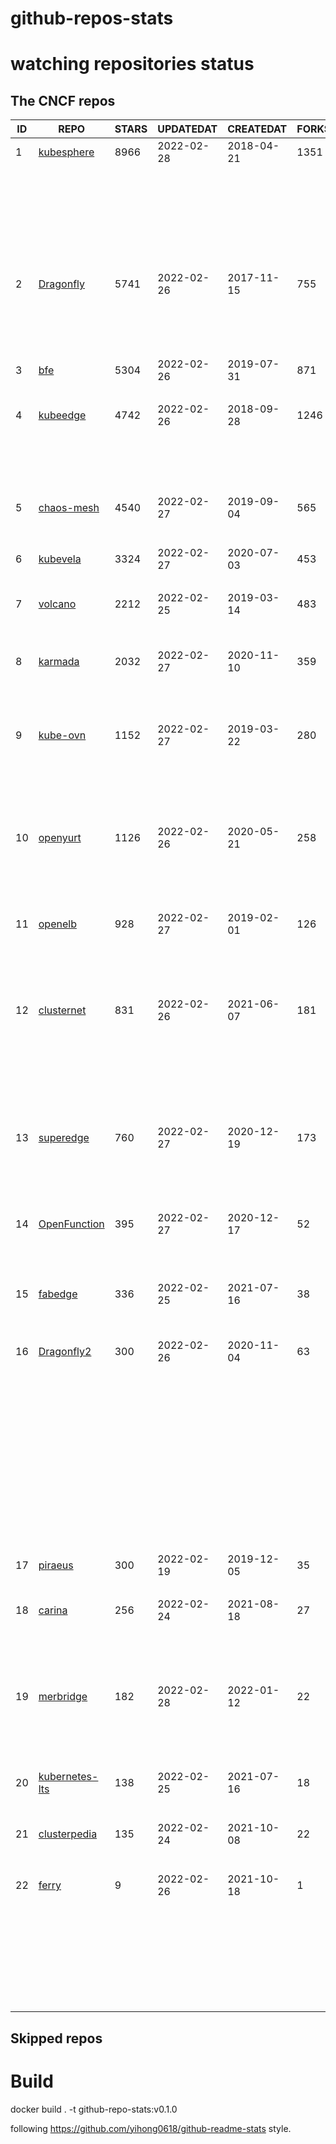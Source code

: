 # github-repos-stats

# watching repositories status
<!--START_SECTION:github_repos-->
## The CNCF repos
| ID |                              REPO                               | STARS | UPDATEDAT  | CREATEDAT  | FORKSCOUNT |          DESCRIPTIONS          |
|----|-----------------------------------------------------------------|-------|------------|------------|------------|--------------------------------|
|  1 | [kubesphere](https://github.com/kubesphere/kubesphere)          |  8966 | 2022-02-28 | 2018-04-21 |       1351 | The container platform         |
|    |                                                                 |       |            |            |            | tailored for Kubernetes        |
|    |                                                                 |       |            |            |            | multi-cloud, datacenter, and   |
|    |                                                                 |       |            |            |            | edge management ⎈ 🖥 ☁️         |
|  2 | [Dragonfly](https://github.com/dragonflyoss/Dragonfly)          |  5741 | 2022-02-26 | 2017-11-15 |        755 | Dragonfly is an intelligent    |
|    |                                                                 |       |            |            |            | P2P based image and file       |
|    |                                                                 |       |            |            |            | distribution system.           |
|  3 | [bfe](https://github.com/bfenetworks/bfe)                       |  5304 | 2022-02-26 | 2019-07-31 |        871 | A modern layer 7 load balancer |
|    |                                                                 |       |            |            |            | from baidu                     |
|  4 | [kubeedge](https://github.com/kubeedge/kubeedge)                |  4742 | 2022-02-26 | 2018-09-28 |       1246 | Kubernetes Native Edge         |
|    |                                                                 |       |            |            |            | Computing Framework (project   |
|    |                                                                 |       |            |            |            | under CNCF)                    |
|  5 | [chaos-mesh](https://github.com/chaos-mesh/chaos-mesh)          |  4540 | 2022-02-27 | 2019-09-04 |        565 | A Chaos Engineering Platform   |
|    |                                                                 |       |            |            |            | for Kubernetes.                |
|  6 | [kubevela](https://github.com/oam-dev/kubevela)                 |  3324 | 2022-02-27 | 2020-07-03 |        453 | The Modern Application         |
|    |                                                                 |       |            |            |            | Platform.                      |
|  7 | [volcano](https://github.com/volcano-sh/volcano)                |  2212 | 2022-02-25 | 2019-03-14 |        483 | A Cloud Native Batch System    |
|    |                                                                 |       |            |            |            | (Project under CNCF)           |
|  8 | [karmada](https://github.com/karmada-io/karmada)                |  2032 | 2022-02-27 | 2020-11-10 |        359 | Open, Multi-Cloud,             |
|    |                                                                 |       |            |            |            | Multi-Cluster Kubernetes       |
|    |                                                                 |       |            |            |            | Orchestration                  |
|  9 | [kube-ovn](https://github.com/kubeovn/kube-ovn)                 |  1152 | 2022-02-27 | 2019-03-22 |        280 | A Kubernetes Network Fabric    |
|    |                                                                 |       |            |            |            | for Enterprises that is Rich   |
|    |                                                                 |       |            |            |            | in Functions and Easy in       |
|    |                                                                 |       |            |            |            | Operations                     |
| 10 | [openyurt](https://github.com/openyurtio/openyurt)              |  1126 | 2022-02-26 | 2020-05-21 |        258 | OpenYurt - Extending           |
|    |                                                                 |       |            |            |            | your native Kubernetes to      |
|    |                                                                 |       |            |            |            | edge(project under CNCF)       |
| 11 | [openelb](https://github.com/openelb/openelb)                   |   928 | 2022-02-27 | 2019-02-01 |        126 | Load Balancer Implementation   |
|    |                                                                 |       |            |            |            | for Kubernetes in Bare-Metal,  |
|    |                                                                 |       |            |            |            | Edge, and Virtualization       |
| 12 | [clusternet](https://github.com/clusternet/clusternet)          |   831 | 2022-02-26 | 2021-06-07 |        181 | Managing your Kubernetes       |
|    |                                                                 |       |            |            |            | clusters (including public,    |
|    |                                                                 |       |            |            |            | private, edge, etc) as easily  |
|    |                                                                 |       |            |            |            | as visiting the Internet ⎈     |
| 13 | [superedge](https://github.com/superedge/superedge)             |   760 | 2022-02-27 | 2020-12-19 |        173 | An edge-native container       |
|    |                                                                 |       |            |            |            | management system for edge     |
|    |                                                                 |       |            |            |            | computing                      |
| 14 | [OpenFunction](https://github.com/OpenFunction/OpenFunction)    |   395 | 2022-02-27 | 2020-12-17 |         52 | Cloud Native                   |
|    |                                                                 |       |            |            |            | Function-as-a-Service Platform |
| 15 | [fabedge](https://github.com/FabEdge/fabedge)                   |   336 | 2022-02-25 | 2021-07-16 |         38 | Secure Edge Networking         |
|    |                                                                 |       |            |            |            | Solution Based On Kubernetes   |
| 16 | [Dragonfly2](https://github.com/dragonflyoss/Dragonfly2)        |   300 | 2022-02-26 | 2020-11-04 |         63 | Dragonfly is an intelligent    |
|    |                                                                 |       |            |            |            | P2P based image and file       |
|    |                                                                 |       |            |            |            | distribution system, it        |
|    |                                                                 |       |            |            |            | also provides a variety of     |
|    |                                                                 |       |            |            |            | enterprise-level (efficiency,  |
|    |                                                                 |       |            |            |            | stability, safety, low-cost)   |
|    |                                                                 |       |            |            |            | product features.              |
| 17 | [piraeus](https://github.com/piraeusdatastore/piraeus)          |   300 | 2022-02-19 | 2019-12-05 |         35 | High Available Datastore for   |
|    |                                                                 |       |            |            |            | Kubernetes                     |
| 18 | [carina](https://github.com/carina-io/carina)                   |   256 | 2022-02-24 | 2021-08-18 |         27 | Carina: an high performance    |
|    |                                                                 |       |            |            |            | and ops-free local storage for |
|    |                                                                 |       |            |            |            | kubernetes                     |
| 19 | [merbridge](https://github.com/merbridge/merbridge)             |   182 | 2022-02-28 | 2022-01-12 |         22 | Use eBPF to speed up your      |
|    |                                                                 |       |            |            |            | Service Mesh like crossing an  |
|    |                                                                 |       |            |            |            | Einstein-Rosen Bridge.         |
| 20 | [kubernetes-lts](https://github.com/klts-io/kubernetes-lts)     |   138 | 2022-02-25 | 2021-07-16 |         18 | Kubernetes LTS(long term       |
|    |                                                                 |       |            |            |            | support)                       |
| 21 | [clusterpedia](https://github.com/clusterpedia-io/clusterpedia) |   135 | 2022-02-24 | 2021-10-08 |         22 | The Encyclopedia of Kubernetes |
|    |                                                                 |       |            |            |            | clusters                       |
| 22 | [ferry](https://github.com/ferry-proxy/ferry)                   |     9 | 2022-02-26 | 2021-10-18 |          1 | Ferry is a component of        |
|    |                                                                 |       |            |            |            | Kubernetes that helps you to   |
|    |                                                                 |       |            |            |            | communicate between different  |
|    |                                                                 |       |            |            |            | Kubernetes clusters.           |



## Skipped repos
<!--END_SECTION:github_repos-->

# Build

docker build . -t github-repo-stats:v0.1.0

following https://github.com/yihong0618/github-readme-stats style.
